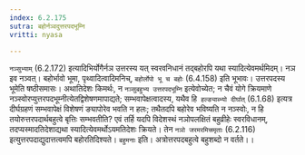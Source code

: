 ```yaml
---
index: 6.2.175
sutra: बहोर्नञ्वदुत्तरपदभूम्नि
vritti: nyasa

---
```

`नञ्सुभ्याम्` (6.2.172) इत्यादिभिर्योगैर्नञ उत्तरस्य यत् स्वरवनिधानं तद्बहोरपि यथा स्यादित्येवमर्थमिदम्। नञ इव नञ्वत्। बहोर्भावो भूमा, पृथ्वादित्वादिमनिच्, `बहोर्लोपो भू च बहोः` (6.4.158) इति भूभावः। उत्तरपदस्य भूमेति षष्ठीसमासः। अथातिदेशः किमर्थः, न `नञ्सुबहुभ्य उत्तरपदभूम्नि` इत्येवोच्येत; न चैवं योगे क्रियमाणे नञ्स्वोरप्युत्तरपदभूम्नीत्येतद्विशेषणमापाद्यते; सम्भवापेक्षत्वादस्य, यथैव हि` हल्ङ्याब्भ्यो दीर्घात्` (6.1.68) इत्यत्र दीर्घग्रहणं सम्भवापेक्षं विशेषणं ङ्यापोरेव भवति न हलः; तथैतदपि बहोरेव भविष्यति न नञ्स्वोः, न हि तयोरुत्तरपदार्थबहुत्वे बृत्तिः सम्भवतीति? एवं तर्हि यदपि विदेशस्थं नञोपलक्षितं बहुव्रीहेः स्वरविधानम्, तदप्यस्मादतिदेशाद्यथा स्यादित्येवमर्थोऽयमतिदेशः क्रियते। तेन `नञो जरमरमित्त्रमृताः` (6.2.116) इत्युत्तरपदाद्युदात्तत्वमपि बहोरतिदिश्यते। `बहुमनाः` इति। अत्रोत्तरपदबहुत्वे बहुशब्दो न वर्तते।।